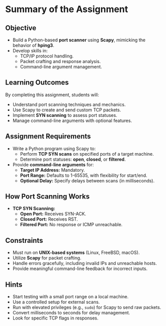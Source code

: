 # Summary of the Assignment

## **Objective**
- Build a Python-based **port scanner** using **Scapy**, mimicking the behavior of **hping3**.
- Develop skills in:
  - TCP/IP protocol handling.
  - Packet crafting and response analysis.
  - Command-line argument management.

## **Learning Outcomes**
By completing this assignment, students will:
- Understand port scanning techniques and mechanics.
- Use Scapy to create and send custom TCP packets.
- Implement **SYN scanning** to assess port statuses.
- Manage command-line arguments with optional features.

## **Assignment Requirements**
- Write a Python program using Scapy to:
  - Perform **TCP SYN scans** on specified ports of a target machine.
  - Determine port statuses: **open**, **closed**, or **filtered**.
- Provide **command-line arguments** for:
  - **Target IP Address:** Mandatory.
  - **Port Range:** Defaults to 1-65535, with flexibility for start/end.
  - **Optional Delay:** Specify delays between scans (in milliseconds).

## **How Port Scanning Works**
- **TCP SYN Scanning:** 
  - **Open Port:** Receives SYN-ACK.
  - **Closed Port:** Receives RST.
  - **Filtered Port:** No response or ICMP unreachable.

## **Constraints**
- Must run on **UNIX-based systems** (Linux, FreeBSD, macOS).
- Utilize **Scapy** for packet crafting.
- Handle errors gracefully, including invalid IPs and unreachable hosts.
- Provide meaningful command-line feedback for incorrect inputs.

## **Hints**
- Start testing with a small port range on a local machine.
- Use a controlled setup for external scans.
- Run with elevated privileges (e.g., `sudo`) for Scapy to send raw packets.
- Convert milliseconds to seconds for delay management.
- Look for specific TCP flags in responses.